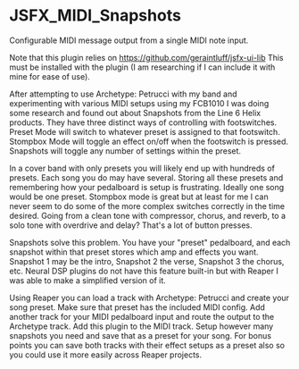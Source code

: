 # JSFX_MIDI_Snapshots
Configurable MIDI message output from a single MIDI note input.

Note that this plugin relies on https://github.com/geraintluff/jsfx-ui-lib
This must be installed with the plugin (I am researching if I can include it with mine for ease of use).

After attempting to use Archetype: Petrucci with my band and experimenting with various MIDI setups using my FCB1010 I was doing some research and found out about Snapshots from the Line 6 Helix products.  They have three distinct ways of controlling with footswitches.  Preset Mode will switch to whatever preset is assigned to that footswitch.  Stompbox Mode will toggle an effect on/off when the footswitch is pressed.  Snapshots will toggle any number of settings within the preset.

In a cover band with only presets you will likely end up with hundreds of presets.  Each song you do may have several.  Storing all these presets and remembering how your pedalboard is setup is frustrating.  Ideally one song would be one preset.  Stompbox mode is great but at least for me I can never seem to do some of the more complex switches correctly in the time desired.  Going from a clean tone with compressor, chorus, and reverb, to a solo tone with overdrive and delay?  That's a lot of button presses.

Snapshots solve this problem.  You have your "preset" pedalboard, and each snapshot within that preset stores which amp and effects you want.  Snapshot 1 may be the intro, Snapshot 2 the verse, Snapshot 3 the chorus, etc.  Neural DSP plugins do not have this feature built-in but with Reaper I was able to make a simplified version of it.

Using Reaper you can load a track with Archetype: Petrucci and create your song preset.  Make sure that preset has the included MIDI config.  Add another track for your MIDI pedalboard input and route the output to the Archetype track.  Add this plugin to the MIDI track.  Setup however many snapshots you need and save that as a preset for your song.  For bonus points you can save both tracks with their effect setups as a preset also so you could use it more easily across Reaper projects.